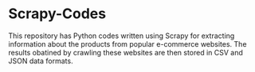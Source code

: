 # Scrapy-Codes
This repository has Python codes written using Scrapy for extracting information about the products from popular e-commerce websites.
The results obatined by crawling these websites are then stored in CSV and JSON data formats.
